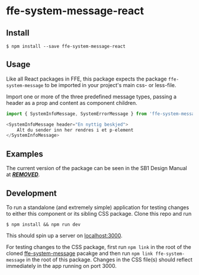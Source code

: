 # ffe-system-message-react

## Install

```
$ npm install --save ffe-system-message-react
```

## Usage

Like all React packages in FFE, this package expects the package `ffe-system-message` to be imported in your project's main css- or less-file.

Import one or more of the three predefined message types, passing a header as a prop and content as component children.

```javascript
import { SystemInfoMessage, SystemErrorMessage } from 'ffe-system-message-react';

<SystemInfoMessage header="En nyttig beskjed">
    Alt du sender inn her rendres i et p-element
</SystemInfoMessage>
```

## Examples

The current version of the package can be seen in the SB1 Design Manual at [***REMOVED***](***REMOVED***).

## Development

To run a standalone (and extremely simple) application for testing changes to either this component or its sibling CSS package. Clone this repo and run
```
$ npm install && npm run dev
```
This should spin up a server on [localhost:3000](http://localhost:3000).

For testing changes to the CSS package, first run `npm link` in the root of the cloned [ffe-system-message](***REMOVED***) pacakge and then run `npm link ffe-system-message` in the root of this package. Changes in the CSS file(s) should reflect immediately in the app running on port 3000.
